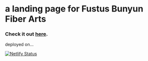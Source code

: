 # a landing page for Fustus Bunyun Fiber Arts

### Check it out [here](https://fustusbunyun.com "Fustus Bunyun").

deployed on...

[![Netlify Status](https://api.netlify.com/api/v1/badges/b72190e7-8757-4fa5-9e04-7fbd9297bb49/deploy-status)](https://app.netlify.com/sites/fervent-ritchie-b8de2c/deploys)
